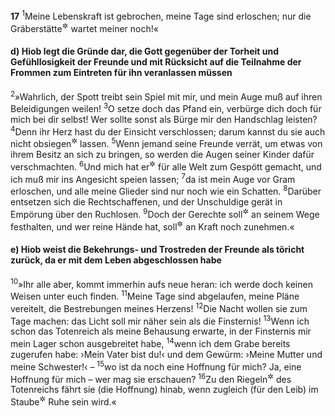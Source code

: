 __17__
<sup>1</sup>Meine Lebenskraft ist gebrochen, meine Tage sind erloschen; nur die Gräberstätte<sup title="= der Friedhof">&#x2732;</sup> wartet meiner noch!«

#### d) Hiob legt die Gründe dar, die Gott gegenüber der Torheit und Gefühllosigkeit der Freunde und mit Rücksicht auf die Teilnahme der Frommen zum Eintreten für ihn veranlassen müssen

<sup>2</sup>»Wahrlich, der Spott treibt sein Spiel mit mir, und mein Auge muß auf ihren Beleidigungen weilen!
<sup>3</sup>O setze doch das Pfand ein, verbürge dich doch für mich bei dir selbst! Wer sollte sonst als Bürge mir den Handschlag leisten?
<sup>4</sup>Denn ihr Herz hast du der Einsicht verschlossen; darum kannst du sie auch nicht obsiegen<sup title="= triumphieren">&#x2732;</sup> lassen.
<sup>5</sup>Wenn jemand seine Freunde verrät, um etwas von ihrem Besitz an sich zu bringen, so werden die Augen seiner Kinder dafür verschmachten.
<sup>6</sup>Und mich hat er<sup title="d.h. Gott">&#x2732;</sup> für alle Welt zum Gespött gemacht, und ich muß mir ins Angesicht speien lassen;
<sup>7</sup>da ist mein Auge vor Gram erloschen, und alle meine Glieder sind nur noch wie ein Schatten.
<sup>8</sup>Darüber entsetzen sich die Rechtschaffenen, und der Unschuldige gerät in Empörung über den Ruchlosen.
<sup>9</sup>Doch der Gerechte soll<sup title="oder: wird">&#x2732;</sup> an seinem Wege festhalten, und wer reine Hände hat, soll<sup title="oder: wird">&#x2732;</sup> an Kraft noch zunehmen.«

#### e) Hiob weist die Bekehrungs- und Trostreden der Freunde als töricht zurück, da er mit dem Leben abgeschlossen habe

<sup>10</sup>»Ihr alle aber, kommt immerhin aufs neue heran: ich werde doch keinen Weisen unter euch finden.
<sup>11</sup>Meine Tage sind abgelaufen, meine Pläne vereitelt, die Bestrebungen meines Herzens!
<sup>12</sup>Die Nacht wollen sie zum Tage machen: das Licht soll mir näher sein als die Finsternis!
<sup>13</sup>Wenn ich schon das Totenreich als meine Behausung erwarte, in der Finsternis mir mein Lager schon ausgebreitet habe,
<sup>14</sup>wenn ich dem Grabe bereits zugerufen habe: ›Mein Vater bist du!‹ und dem Gewürm: ›Meine Mutter und meine Schwester!‹ –
<sup>15</sup>wo ist da noch eine Hoffnung für mich? Ja, eine Hoffnung für mich – wer mag sie erschauen?
<sup>16</sup>Zu den Riegeln<sup title="= Toren, Pforten">&#x2732;</sup> des Totenreichs fährt sie (die Hoffnung) hinab, wenn zugleich (für den Leib) im Staube<sup title="= Grabe">&#x2732;</sup> Ruhe sein wird.«
